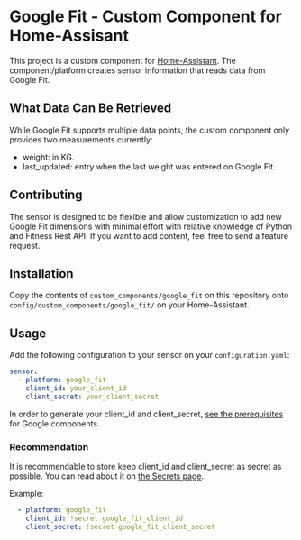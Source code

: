 # Google Fit - Custom Component for Home-Assisant
This project is a custom component for [Home-Assistant](https://www.home-assistant.io/). The component/platform creates sensor information that reads data from Google Fit.

## What Data Can Be Retrieved
While Google Fit supports multiple data points, the custom component only provides two measurements currently:
- weight: in KG.
- last_updated: entry when the last weight was entered on Google Fit.

## Contributing
The sensor is designed to be flexible and allow customization to add new Google Fit dimensions with minimal effort with relative knowledge of Python and Fitness Rest API. If you want to add content, feel free to send a feature request.

## Installation
Copy the contents of `custom_components/google_fit` on this repository onto `config/custom_components/google_fit/` on your Home-Assistant.

## Usage
Add the following configuration to your sensor on your `configuration.yaml`:
```yaml
sensor:
  - platform: google_fit
    client_id: your_client_id
    client_secret: your_client_secret
```

In order to generate your client_id and client_secret, [see the prerequisites](https://www.home-assistant.io/components/calendar.google/#prerequisites) for
Google components.

### Recommendation
It is recommendable to store keep client_id and client_secret as secret as
possible. You can read about it on [the Secrets page](https://www.home-assistant.io/docs/configuration/secrets/).

Example:
```yaml
  - platform: google_fit
    client_id: !secret google_fit_client_id
    client_secret: !secret google_fit_client_secret
```
